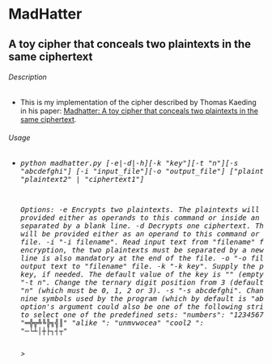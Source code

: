 # MadHatter
## A toy cipher that conceals two plaintexts in the same ciphertext



###### Description

*  This is my implementation of the cipher described by Thomas Kaeding in his
paper: [Madhatter: A toy cipher that conceals two plaintexts in the same
ciphertext](https://eprint.iacr.org/2020/301.pdf).



###### Usage

*  *<pre>python madhatter.py [-e|-d|-h][-k "key"][-t "n"][-s "abcdefghi"]
						[-i "input_file"][-o "output_file"]
						["plaintext1" "plaintext2" | "ciphertext1"]*

	*Options:
		-e		Encrypts two plaintexts. The plaintexts will be provided
				either as operands to this command or inside an input
				file, separated by a blank line.
		-d		Decrypts one ciphertext. The ciphertext will be provided
				either as an operand to this command or inside an input file.
		-i		"-i filename". Read input text from "filename" file.
				In case of encryption, the two plaintexts must be separated
				by a new line. A new line is also mandatory at the end of
				the file.
		-o		"-o filename". Writes output text to "filename" file.
		-k		"-k key". Supply the program with a key, if needed.
				The default value of the key is "" (empty string).
		-t		"-t n". Change the ternary digit position from 3
				(default position) to "n" (which must be 0, 1, 2 or 3).
		-s		"-s abcdefghi". Change the set of nine symbols used by
				the program (which by default is "abcdefghi"). This
				option's argument could also be one of the following
				strings, in order to select one of the predefined sets:
					"numbers": "123456789"
					"cool1  ": "═╬╦╩╚╠╗╣║"
					"alike  ": "unmvwocea"
					"cool2  ": "─└┴│┼├┐┤┬"</pre>>*
